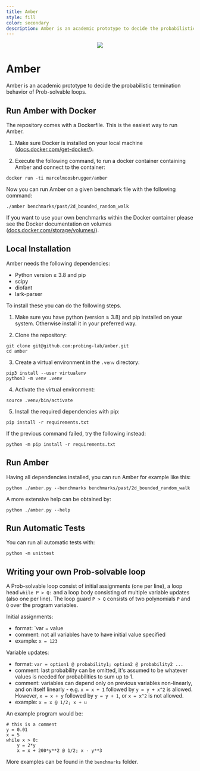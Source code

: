 ```yaml
---
title: Amber
style: fill
color: secondary
description: Amber is an academic prototype to decide the probabilistic termination behavior of Prob-solvable loops.
---
```

 

<p align="center">
  <img src="https://github.com/probing-lab/amber/blob/master/logo.svg">
</p>


# Amber

Amber is an academic prototype to decide the probabilistic termination behavior of Prob-solvable loops.

## Run Amber with Docker

The repository comes with a Dockerfile. 
This is the easiest way to run Amber.

1. Make sure Docker is installed on your local machine ([docs.docker.com/get-docker/](https://docs.docker.com/get-docker/)).

2. Execute the following command, to run a docker container containing Amber and connect to the container:

```shell script
docker run -ti marcelmoosbrugger/amber
```

Now you can run Amber on a given benchmark file with the following command:

```shell script
./amber benchmarks/past/2d_bounded_random_walk
```

If you want to use your own benchmarks within the Docker container please see the Docker documentation on volumes ([docs.docker.com/storage/volumes/](https://docs.docker.com/storage/volumes/)).


## Local Installation

Amber needs the following dependencies:
- Python version &geq; 3.8 and pip
- scipy
- diofant
- lark-parser

To install these you can do the following steps.

1. Make sure you have python (version &geq; 3.8) and pip installed on your system.
Otherwise install it in your preferred way.

2. Clone the repository:

```shell script
git clone git@github.com:probing-lab/amber.git
cd amber
```

3. Create a virtual environment in the `.venv` directory:
```shell script
pip3 install --user virtualenv
python3 -m venv .venv
```

4. Activate the virtual environment:
```shell script
source .venv/bin/activate
```

5. Install the required dependencies with pip:
```shell script
pip install -r requirements.txt
```

If the previous command failed, try the following instead:
```shell script
python -m pip install -r requirements.txt
```


## Run Amber

Having all dependencies installed, you can run Amber for example like this:
```shell script
python ./amber.py --benchmarks benchmarks/past/2d_bounded_random_walk
```

A more extensive help can be obtained by:
```shell script
python ./amber.py --help
```

## Run Automatic Tests

You can run all automatic tests with:
```shell script
python -m unittest
```


## Writing your own Prob-solvable loop
A Prob-solvable loop consist of initial assignments (one per line), a loop head `while P > Q:`
and a loop body consisting of multiple variable updates (also one per line).
The loop guard `P > Q` consists of two polynomials `P` and `Q` over the program variables.

Initial assignments:
- format:  `var = value
- comment: not all variables have to have initial value specified
- example: `x = 123`

Variable updates:
- format:  `var = option1 @ probability1; option2 @ probability2 ...`
- comment: last probability can be omitted, it's assumed to be whatever
values is needed for probabilities to sum up to 1.
- comment: variables can depend only on previous variables non-linearly,
and on itself linearly - e.g. `x = x + 1` followed by `y = y + x^2` is allowed.
However, `x = x + y` followed by `y = y + 1`, or `x = x^2` is not allowed.
- example: `x = x @ 1/2; x + u`

An example program would be:

```
# this is a comment
y = 0.01
x = 5
while x > 0:
    y = 2*y
    x = x + 200*y**2 @ 1/2; x - y**3
```
More examples can be found in the `benchmarks` folder.

